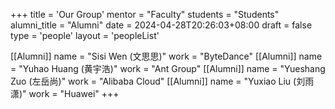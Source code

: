 +++
title = 'Our Group'
mentor = "Faculty"
students = "Students"
alumni_title = "Alumni"
date = 2024-04-28T20:26:03+08:00
draft = false
type = 'people'
layout = 'peopleList'

[[Alumni]]
  name = "Sisi Wen (文思思)"
  work = "ByteDance"
[[Alumni]]
  name = "Yuhao Huang (黄宇浩)"
  work = "Ant Group"
[[Alumni]]
  name = "Yueshang Zuo (左岳尚)"
  work = "Alibaba Cloud"
[[Alumni]]
  name = "Yuxiao Liu (刘雨潇)"
  work = "Huawei"
+++

